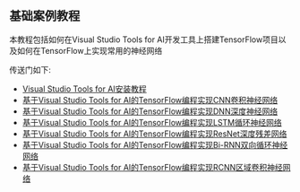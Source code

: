 ## 基础案例教程

本教程包括如何在Visual Studio Tools for AI开发工具上搭建TensorFlow项目以及如何在TensorFlow上实现常用的神经网络  

传送门如下:

- [Visual Studio Tools for AI安装教程](./1.Visual%20Studio%20Tools%20for%20AI安装教程.md)
- [基于Visual Studio Tools for AI的TensorFlow编程实现CNN卷积神经网络](./2.基于Visual%20Studio%20Tools%20for%20AI的TensorFlow编程实现CNN卷积神经网络.md)
- [基于Visual Studio Tools for AI的TensorFlow编程实现DNN深度神经网络](./3.基于Visual%20Studio%20Tools%20for%20AI的TensorFlow编程实现DNN深度神经网络.md)
- [基于Visual Studio Tools for AI的TensorFlow编程实现LSTM循环神经网络](./4.基于Visual%20Studio%20Tools%20for%20AI的TensorFlow编程实现LSTM循环神经网络.md)
- [基于Visual Studio Tools for AI的TensorFlow编程实现ResNet深度残差网络](./5.基于Visual%20Studio%20Tools%20for%20AI的TensorFlow编程实现ResNet深度残差网络.md)
- [基于Visual Studio Tools for AI的TensorFlow编程实现Bi-RNN双向循环神经网络](./6.基于Visual%20Studio%20Tools%20for%20AI的TensorFlow编程实现Bi-RNN双向循环神经网络.md)
- [基于Visual Studio Tools for AI的TensorFlow编程实现RCNN区域卷积神经网络](./7.基于Visual%20Studio%20Tools%20for%20AI的TensorFlow编程实现RCNN区域卷积神经网络.md)